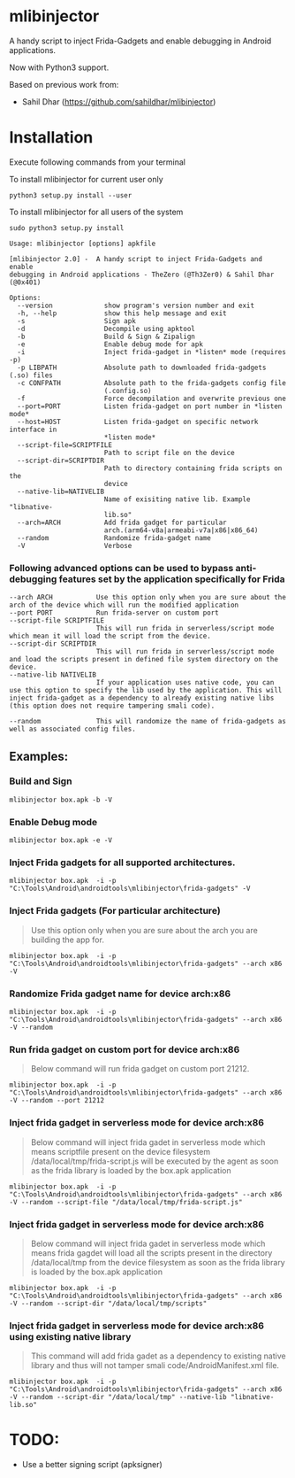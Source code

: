 # mlibinjector
A handy script to inject Frida-Gadgets and enable debugging in Android applications.

Now with Python3 support.

Based on previous work from:
- Sahil Dhar (https://github.com/sahildhar/mlibinjector)


# Installation

Execute following commands from your terminal 

To install mlibinjector for current user only

```python3 setup.py install --user```

To install mlibinjector for all users of the system

```sudo python3 setup.py install```


```
Usage: mlibinjector [options] apkfile

[mlibinjector 2.0] -  A handy script to inject Frida-Gadgets and enable
debugging in Android applications - TheZero (@Th3Zer0) & Sahil Dhar (@0x401)

Options:
  --version             show program's version number and exit
  -h, --help            show this help message and exit
  -s                    Sign apk
  -d                    Decompile using apktool
  -b                    Build & Sign & Zipalign
  -e                    Enable debug mode for apk
  -i                    Inject frida-gadget in *listen* mode (requires -p)
  -p LIBPATH            Absolute path to downloaded frida-gadgets (.so) files
  -c CONFPATH           Absolute path to the frida-gadgets config file
                        (.config.so)
  -f                    Force decompilation and overwrite previous one
  --port=PORT           Listen frida-gadget on port number in *listen mode*
  --host=HOST           Listen frida-gadget on specific network interface in
                        *listen mode*
  --script-file=SCRIPTFILE
                        Path to script file on the device
  --script-dir=SCRIPTDIR
                        Path to directory containing frida scripts on the
                        device
  --native-lib=NATIVELIB
                        Name of exisiting native lib. Example "libnative-
                        lib.so"
  --arch=ARCH           Add frida gadget for particular
                        arch.(arm64-v8a|armeabi-v7a|x86|x86_64)
  --random              Randomize frida-gadget name
  -V                    Verbose

```

### Following advanced options can be used to bypass anti-debugging features set by the application specifically for Frida
```
--arch ARCH           Use this option only when you are sure about the arch of the device which will run the modified application
--port PORT           Run frida-server on custom port
--script-file SCRIPTFILE
                      This will run frida in serverless/script mode which mean it will load the script from the device.
--script-dir SCRIPTDIR
                      This will run frida in serverless/script mode and load the scripts present in defined file system directory on the device.
--native-lib NATIVELIB
                      If your application uses native code, you can use this option to specify the lib used by the application. This will inject frida-gadget as a dependency to already existing native libs (this option does not require tampering smali code).

--random              This will randomize the name of frida-gadgets as well as associated config files.
```

## Examples:

### Build and Sign
```
mlibinjector box.apk -b -V
```
### Enable Debug mode
```
mlibinjector box.apk -e -V

```
### Inject Frida gadgets for all supported architectures.
```
mlibinjector box.apk  -i -p "C:\Tools\Android\androidtools\mlibinjector\frida-gadgets" -V
```
### Inject Frida gadgets (For particular architecture)
> Use this option only when you are sure about the arch you are building the app for.
```
mlibinjector box.apk  -i -p "C:\Tools\Android\androidtools\mlibinjector\frida-gadgets" --arch x86 -V
```

### Randomize Frida gadget name for device arch:x86
```
mlibinjector box.apk  -i -p "C:\Tools\Android\androidtools\mlibinjector\frida-gadgets" --arch x86 -V --random
```
### Run frida gadget on custom port for device arch:x86
> Below command will run frida gadget on custom port 21212.
```
mlibinjector box.apk  -i -p "C:\Tools\Android\androidtools\mlibinjector\frida-gadgets" --arch x86 -V --random --port 21212
```

### Inject frida gadget in serverless mode for device arch:x86
> Below command will inject frida gadet in serverless mode which means scriptfile present on the device filesystem /data/local/tmp/frida-script.js will be executed by the agent as soon as the frida library is loaded by the box.apk application
```
mlibinjector box.apk  -i -p "C:\Tools\Android\androidtools\mlibinjector\frida-gadgets" --arch x86 -V --random --script-file "/data/local/tmp/frida-script.js"
```

### Inject frida gadget in serverless mode for device arch:x86
> Below command will inject frida gadet in serverless mode which means frida gagdet will load all the scripts present in the directory /data/local/tmp from the device filesystem as soon as the frida library is loaded by the box.apk application
```
mlibinjector box.apk  -i -p "C:\Tools\Android\androidtools\mlibinjector\frida-gadgets" --arch x86 -V --random --script-dir "/data/local/tmp/scripts"
```
### Inject frida gadget in serverless mode for device arch:x86 using existing native library
> This command will add frida gadet as a dependency to existing native library and thus will not tamper smali code/AndroidManifest.xml file.
```
mlibinjector box.apk  -i -p "C:\Tools\Android\androidtools\mlibinjector\frida-gadgets" --arch x86 -V --random --script-dir "/data/local/tmp" --native-lib "libnative-lib.so"
```

# TODO:
- Use a better signing script (apksigner)